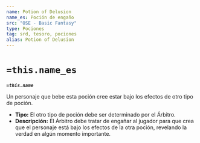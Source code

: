 ```yaml
---
name: Potion of Delusion
name_es: Poción de engaño
src: "OSE - Basic Fantasy"
type: Pociones
tag: srd, tesoro, pociones
alias: Potion of Delusion
---
```

# `=this.name_es` 

**_`=this.name`_**

Un personaje que bebe esta poción cree estar bajo los efectos de otro tipo de poción. 
- **Tipo:** El otro tipo de poción debe ser determinado por el Árbitro. 
- **Descripción:** El Árbitro debe tratar de engañar al jugador para que crea que el personaje está bajo los efectos de la otra poción, revelando la verdad en algún momento importante.
